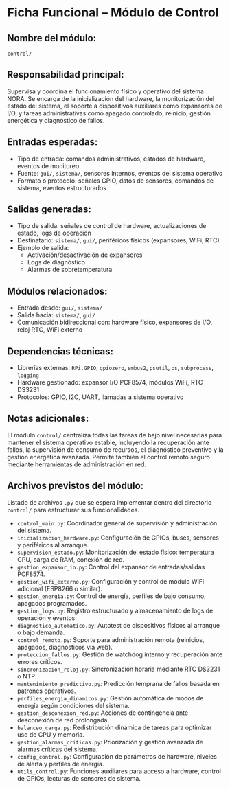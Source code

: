 # Ficha Funcional – Módulo de Control

## Nombre del módulo:
`control/`

## Responsabilidad principal:
Supervisa y coordina el funcionamiento físico y operativo del sistema NORA. Se encarga de la inicialización del hardware, la monitorización del estado del sistema, el soporte a dispositivos auxiliares como expansores de I/O, y tareas administrativas como apagado controlado, reinicio, gestión energética y diagnóstico de fallos.

## Entradas esperadas:
- Tipo de entrada: comandos administrativos, estados de hardware, eventos de monitoreo
- Fuente: `gui/`, `sistema/`, sensores internos, eventos del sistema operativo
- Formato o protocolo: señales GPIO, datos de sensores, comandos de sistema, eventos estructurados

## Salidas generadas:
- Tipo de salida: señales de control de hardware, actualizaciones de estado, logs de operación
- Destinatario: `sistema/`, `gui/`, periféricos físicos (expansores, WiFi, RTC)
- Ejemplo de salida:
  - Activación/desactivación de expansores
  - Logs de diagnóstico
  - Alarmas de sobretemperatura

## Módulos relacionados:
- Entrada desde: `gui/`, `sistema/`
- Salida hacia: `sistema/`, `gui/`
- Comunicación bidireccional con: hardware físico, expansores de I/O, reloj RTC, WiFi externo

## Dependencias técnicas:
- Librerías externas: `RPi.GPIO`, `gpiozero`, `smbus2`, `psutil`, `os`, `subprocess`, `logging`
- Hardware gestionado: expansor I/O PCF8574, módulos WiFi, RTC DS3231
- Protocolos: GPIO, I2C, UART, llamadas a sistema operativo

## Notas adicionales:
El módulo `control/` centraliza todas las tareas de bajo nivel necesarias para mantener el sistema operativo estable, incluyendo la recuperación ante fallos, la supervisión de consumo de recursos, el diagnóstico preventivo y la gestión energética avanzada. Permite también el control remoto seguro mediante herramientas de administración en red.

## Archivos previstos del módulo:
Listado de archivos `.py` que se espera implementar dentro del directorio `control/` para estructurar sus funcionalidades.

- `control_main.py`: Coordinador general de supervisión y administración del sistema.
- `inicializacion_hardware.py`: Configuración de GPIOs, buses, sensores y periféricos al arranque.
- `supervision_estado.py`: Monitorización del estado físico: temperatura CPU, carga de RAM, conexión de red.
- `gestion_expansor_io.py`: Control del expansor de entradas/salidas PCF8574.
- `gestion_wifi_externo.py`: Configuración y control de módulo WiFi adicional (ESP8266 o similar).
- `gestion_energia.py`: Control de energía, perfiles de bajo consumo, apagados programados.
- `gestion_logs.py`: Registro estructurado y almacenamiento de logs de operación y eventos.
- `diagnostico_automatico.py`: Autotest de dispositivos físicos al arranque o bajo demanda.
- `control_remoto.py`: Soporte para administración remota (reinicios, apagados, diagnósticos vía web).
- `proteccion_fallos.py`: Gestión de watchdog interno y recuperación ante errores críticos.
- `sincronizacion_reloj.py`: Sincronización horaria mediante RTC DS3231 o NTP.
- `mantenimiento_predictivo.py`: Predicción temprana de fallos basada en patrones operativos.
- `perfiles_energia_dinamicos.py`: Gestión automática de modos de energía según condiciones del sistema.
- `gestion_desconexion_red.py`: Acciones de contingencia ante desconexión de red prolongada.
- `balanceo_carga.py`: Redistribución dinámica de tareas para optimizar uso de CPU y memoria.
- `gestion_alarmas_criticas.py`: Priorización y gestión avanzada de alarmas críticas del sistema.
- `config_control.py`: Configuración de parámetros de hardware, niveles de alerta y perfiles de energía.
- `utils_control.py`: Funciones auxiliares para acceso a hardware, control de GPIOs, lecturas de sensores de sistema.

